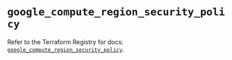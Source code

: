 # `google_compute_region_security_policy`

Refer to the Terraform Registry for docs: [`google_compute_region_security_policy`](https://registry.terraform.io/providers/hashicorp/google-beta/6.45.0/docs/resources/google_compute_region_security_policy).
